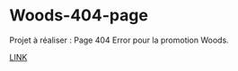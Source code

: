 # Woods-404-page
 Projet à réaliser : Page 404 Error pour la promotion Woods.

 [LINK](https://zakariaselassi.github.io/Woods-404-page/)
 